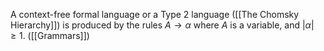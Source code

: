 A context-free formal language or a Type 2 language ([[The Chomsky Hierarchy]]) is produced by the rules $A\to \alpha$ where $A$ is a variable, and $\lvert \alpha \rvert\geq 1$. ([[Grammars]])

